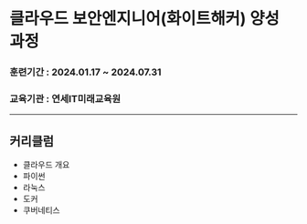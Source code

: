 # 클라우드 보안엔지니어(화이트해커) 양성 과정
### 훈련기간 : 2024.01.17 ~ 2024.07.31
### 교육기관  : 연세IT미래교육원
------------------------------------------------------
## 커리클럼
- 클라우드 개요
- 파이썬
- 라눅스
- 도커
- 쿠버네티스
  
